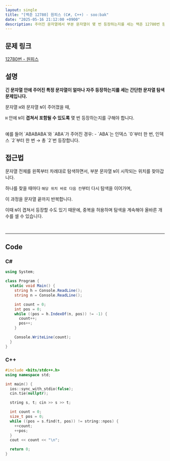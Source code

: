 ```yaml
---
layout: single
title: "[백준 12780] 원피스 (C#, C++) - soo:bak"
date: "2025-05-16 21:12:00 +0900"
description: 주어진 문자열에서 부분 문자열이 몇 번 등장하는지를 세는 백준 12780번 원피스 문제의 C# 및 C++ 풀이 및 해설
---
```


## 문제 링크
[12780번 - 원피스](https://www.acmicpc.net/problem/12780)

## 설명

**긴 문자열 안에 주어진 특정 문자열이 얼마나 자주 등장하는지를 세는 간단한 문자열 탐색 문제입니다.**

문자열 `H`와 문자열 `N`이 주어졌을 때,

`H` 안에 `N`이 **겹쳐서 포함될 수 있도록** 몇 번 등장하는지를 구해야 합니다.

<br>
예를 들어 `ABABABA`와 `ABA`가 주어진 경우:
- `ABA`는 인덱스 `0`부터 한 번, 인덱스 `2`부터 한 번 → 총 `2`번 등장합니다.

<br>

## 접근법

문자열 전체를 왼쪽부터 차례대로 탐색하면서, 부분 문자열 `N`이 시작되는 위치를 찾아갑니다.

하나를 찾을 때마다 `해당 위치 바로 다음 칸`부터 다시 탐색을 이어가며,

이 과정을 문자열 끝까지 반복합니다.

이때 `N`이 겹쳐서 등장할 수도 있기 때문에, 중복을 허용하며 탐색을 계속해야 올바른 개수를 셀 수 있습니다.

<br>

---

## Code

### C#
```csharp
using System;

class Program {
  static void Main() {
    string h = Console.ReadLine();
    string n = Console.ReadLine();

    int count = 0;
    int pos = 0;
    while ((pos = h.IndexOf(n, pos)) != -1) {
      count++;
      pos++;
    }

    Console.WriteLine(count);
  }
}
```

### C++
```cpp
#include <bits/stdc++.h>
using namespace std;

int main() {
  ios::sync_with_stdio(false);
  cin.tie(nullptr);

  string s, t; cin >> s >> t;

  int count = 0;
  size_t pos = 0;
  while ((pos = s.find(t, pos)) != string::npos) {
    ++count;
    ++pos;
  }
  cout << count << "\n";

  return 0;
}
```

